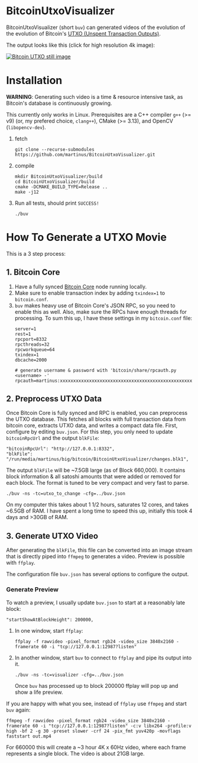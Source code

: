 # BitcoinUtxoVisualizer

BitcoinUtxoVisualizer (short `buv`) can generated videos of the evolution of the evolution of Bitcoin's [UTXO (Unspent Transaction Outputs)](https://medium.com/bitbees/what-the-heck-is-utxo-ca68f2651819).

The output looks like this (click for high resolution 4k image):

[![Bitcoin UTXO still image](doc/img_0661045_small.jpg)](https://raw.githubusercontent.com/martinus/BitcoinUtxoVisualizer/master/doc/img_0661045_compressed.png)

# Installation

**WARNING**: Generating such video is a time & resource intensive task, as Bitcoin's database is continuously growing.

This currently only works in Linux. Prerequisites are a C++ compiler `g++` (>= v9) (or, my prefered choice, `clang++`), CMake (>= 3.13), and OpenCV (`libopencv-dev`).


1. fetch
   ```
   git clone --recurse-submodules https://github.com/martinus/BitcoinUtxoVisualizer.git
   ```
1. compile
   ```
   mkdir BitcoinUtxoVisualizer/build
   cd BitcoinUtxoVisualizer/build
   cmake -DCMAKE_BUILD_TYPE=Release ..
   make -j12
   ```
1. Run all tests, should print `SUCCESS!`
   ```
   ./buv
    ```


# How To Generate a UTXO Movie


This is a 3 step process:

## 1. Bitcoin Core

1. Have a fully synced [Bitcoin Core](https://bitcoin.org/en/bitcoin-core/) node running locally.
1. Make sure to enable transaction index by adding `txindex=1` to `bitcoin.conf`.
1. `buv` makes heavy use of Bitcoin Core's JSON RPC, so you need to enable this as well. Also, make sure the
   RPCs have enough threads for processing. To sum this up, I have these settings in my `bitcoin.conf` file:
   ```
   server=1
   rest=1
   rpcport=8332
   rpcthreads=32
   rpcworkqueue=64
   txindex=1
   dbcache=2000

   # generate username & password with 'bitcoin/share/rpcauth.py <username> -'
   rpcauth=martinus:xxxxxxxxxxxxxxxxxxxxxxxxxxxxxxxxxxxxxxxxxxxxxxxxxxxxxxxxx
   ```

## 2. Preprocess UTXO Data

Once Bitcoin Core is fully synced and RPC is enabled, you can preprocess the UTXO database. This fetches all blocks with full transaction data from bitcoin core, extracts UTXO data, and writes a compact data file. First, configure by editing `buv.json`. For this step, you only need to update `bitcoinRpcUrl` and the output `blkFile`:

```
"bitcoinRpcUrl": "http://127.0.0.1:8332",
"blkFile": "/run/media/martinus/big/bitcoin/BitcoinUtxoVisualizer/changes.blk1",
```

The output `blkFile` will be ~7.5GB large (as of Block 660,000). It contains block information & all satoshi amounts that were added or removed for each block. The format is tuned to be very compact and very fast to parse.

```
./buv -ns -tc=utxo_to_change -cfg=../buv.json
```

On my computer this takes about 1 1/2 hours, saturates 12 cores, and takes ~6.5GB of RAM. I have spent a long time to speed this up, initially this took 4 days and >30GB of RAM.


## 3. Generate UTXO Video

After generating the `blkFile`, this file can be converted into an image stream that is directly piped into `ffmpeg` to generates a video. Preview is possible with `ffplay`.

The configuration file `buv.json` has several options to configure the output.

### Generate Preview

To watch a preview, I usually update `buv.json` to start at a reasonably late block:
```
"startShowAtBlockHeight": 200000,
```

1. In one window, start `ffplay`:
   ```
   ffplay -f rawvideo -pixel_format rgb24 -video_size 3840x2160 -framerate 60 -i "tcp://127.0.0.1:12987?listen"
   ```

1. In another window, start `buv` to connect to `ffplay` and pipe its output into it.
   ```
   ./buv -ns -tc=visualizer -cfg=../buv.json
   ```
   Once `buv` has processed up to block 200000 ffplay will pop up and show a life preview.

If you are happy with what you see, instead of `ffplay` use `ffmpeg` and start `buv` again:

```
ffmpeg -f rawvideo -pixel_format rgb24 -video_size 3840x2160 -framerate 60 -i "tcp://127.0.0.1:12987?listen" -c:v libx264 -profile:v high -bf 2 -g 30 -preset slower -crf 24 -pix_fmt yuv420p -movflags faststart out.mp4
```

For 660000 this will create a ~3 hour 4K x 60Hz video, where each frame represents a single block. The video is about 21GB large.
